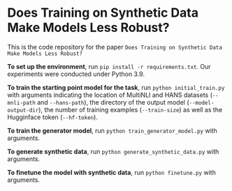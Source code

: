 # Does Training on Synthetic Data Make Models Less Robust?

This is the code repository for the paper `Does Training on Synthetic Data Make Models Less Robust?`

**To set up the environment**, run `pip install -r requirements.txt`. Our experiments were conducted under Python 3.9.

**To train the starting point model for the task**, run `python initial_train.py` with arguments indicating the location of MultiNLI and HANS datasets (`--mnli-path` and `--hans-path`), the directory of the output model (`--model-output-dir`), the number of training examples (`--train-size`) as well as the Hugginface token (`--hf-token`).

**To train the generator model**, run `python train_generator_model.py` with arguments.

**To generate synthetic data**, run `python generate_synthetic_data.py` with arguments.

**To finetune the model with synthetic data**, run `python finetune.py` with arguments.
